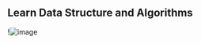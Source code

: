 ## Learn Data Structure and Algorithms 
!![image](https://user-images.githubusercontent.com/101810628/214222133-d815a52c-8f59-49cf-89af-043924a4b397.png)

